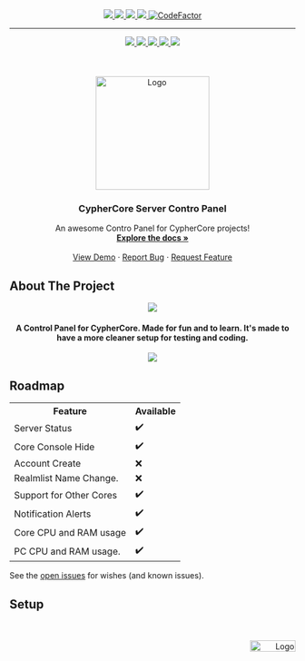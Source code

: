 <div id="top"></div>

<div align="center">
  
  <a href="https://github.com/fIyingPhoenix/CypherCore-Server-Addons/graphs/contributors">
    <img src="https://img.shields.io/github/contributors/fIyingPhoenix/CypherCore-Server-Addons.svg?style=for-the-badge" >
  </a> 
  <a href="https://github.com/fIyingPhoenix/CypherCore-Server-Addons/graphs/forks">
    <img src="https://img.shields.io/github/forks/fIyingPhoenix/CypherCore-Server-Addons.svg?style=for-the-badge" >
  </a> 
  <a href="https://github.com/fIyingPhoenix/CypherCore-Server-Addons/graphs/members">
    <img src="https://img.shields.io/github/stars/fIyingPhoenix/CypherCore-Server-Addons.svg?style=for-the-badge" >
  </a> 
  <a href="https://github.com/fIyingPhoenix/CypherCore-Server-Addons/issues">
    <img src="https://img.shields.io/github/issues/fIyingPhoenix/CypherCore-Server-Addons.svg?style=for-the-badge" >
  </a>
  <a href="https://www.codefactor.io/repository/github/fiyingphoenix/cyphercore-server-addons/overview/main">
    <img src="https://img.shields.io/codefactor/grade/github/fIyingPhoenix/CypherCore-Server-Addons?style=for-the-badge" alt="CodeFactor" />
  </a>
</div>

----

<div align="center">
  <a href="#About"title="ABOUT THE PROJECT">
    <img src="https://user-images.githubusercontent.com/81469821/144743715-bcecee33-a77a-4fb0-b6ed-028a4cb3c4e9.png" >
  </a> 
  <a href="#Roadmap"title="ROADMAP">
    <img src="https://user-images.githubusercontent.com/81469821/144743716-30c72426-73e2-42b9-95f0-95917502bae8.png" >
  </a> 
  <a href="#Setup"title="SETUP">
    <img src="https://user-images.githubusercontent.com/81469821/144743717-8ba5a67e-6a2e-4710-978f-395ae817afe3.png" >
  </a> 
    <a href="https://github.com/CypherCore/CypherCore"title="CYPHER CORE SERVER REPO">
    <img src="https://user-images.githubusercontent.com/81469821/144743719-4622c32d-b6c2-45ee-b5d3-91636bc27f25.png" >
  </a> 
  <a href="https://github.com/fIyingPhoenix/CypherCore-Server-Addons/raw/main/CypherCore%20Server%20Control%20Panel/bin/Publish/CypherCore%20Server%20Control%20Panel.exe"title="DOWNLOAD">
    <img src="https://user-images.githubusercontent.com/81469821/144743720-7b72dbd2-3807-45ed-b6e2-a58c6159318a.png" >
  </a> 
  <br />
  <br />
  <br />
  <br />
 </div>

<div align="center">

  <a href="https://github.com/othneildrew/Best-README-Template">
    <img src="https://user-images.githubusercontent.com/81469821/144727879-3713f924-9922-4c9b-921b-1e47a79adea1.png" alt="Logo" width="200" height="200">
  </a>

  <h3 align="center">CypherCore Server Contro Panel</h3>

  <p align="center">
    An awesome Contro Panel for CypherCore projects!
    <br />
    <a href="https://github.com/fIyingPhoenix/CypherCore-Server-Addons/"><strong>Explore the docs »</strong></a>
    <br />
    <br />
    <a href="https://github.com/fIyingPhoenix/CypherCore-Server-Addons">View Demo</a>
    ·
    <a href="https://github.com/fIyingPhoenix/CypherCore-Server-Addons/issues">Report Bug</a>
    ·
    <a href="https://github.com/fIyingPhoenix/CypherCore-Server-Addons/issues">Request Feature</a>
  </p>
</div>


<div id="About"></div>

## About The Project


<div align="center">
   <img src="https://user-images.githubusercontent.com/81469821/146081910-2665cbce-2ba3-4665-9efd-43cc195ef689.png"> 
   <h4 align="center"> A Control Panel for CypherCore. Made for fun and to learn. It's made to have a more cleaner setup for testing and coding. </h4>
   <img src="https://user-images.githubusercontent.com/81469821/146081853-d87aaf27-8573-450a-ad45-188c0224e6de.png"> 

</div>

<div id="Roadmap"></div>

## Roadmap

<div align="left">
<table style="">
  <tr>
    <th>Feature</th>
    <th>Available</th>
  </tr>
  <tr>
    <td>Server Status</td>
    <td>✔️</td>
  </tr>
  <tr>
    <td>Core Console Hide</td>
    <td>✔️</td>
  </tr>
  <tr>
    <td>Account Create</td>
    <td>❌</td>
  </tr>
  <tr>
    <td>Realmlist Name Change.</td>
    <td>❌</td>
  </tr>
  <tr>
    <td>Support for Other Cores</td>
    <td>✔️</td>
  </tr>
  <tr>
    <td>Notification Alerts</td>
    <td>✔️</td>
  </tr>
  <tr>
    <td>Core CPU and RAM usage</td>
    <td>✔️</td>
  </tr>
    <tr>
    <td>PC CPU and RAM usage.</td>
    <td>✔️</td>
  </tr>
</table>
</div>


See the [open issues](https://github.com/othneildrew/Best-README-Template/issues) for wishes  (and known issues).

<div id="Setup"></div>

<div id="Setup"></div>

## Setup

<br />
<br />

<div align="right">
  <a href="#top"title="BACK TO TOP">
    <img src="https://user-images.githubusercontent.com/81469821/144744079-114c852a-56b1-4fe2-a668-3df2140a6cf7.png" alt="Logo" width="80" height="20">
  </a>
</div>
<br />

